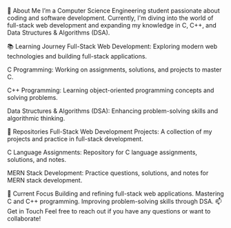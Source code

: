 👋 About Me
I’m a Computer Science Engineering student passionate about coding and software development. Currently, I'm diving into the world of full-stack web development and expanding my knowledge in C, C++, and Data Structures & Algorithms (DSA).

📚 Learning Journey
Full-Stack Web Development:
Exploring modern web technologies and building full-stack applications.

C Programming:
Working on assignments, solutions, and projects to master C.

C++ Programming:
Learning object-oriented programming concepts and solving problems.

Data Structures & Algorithms (DSA):
Enhancing problem-solving skills and algorithmic thinking.

📂 Repositories
Full-Stack Web Development Projects:
A collection of my projects and practice in full-stack development.

C Language Assignments:
Repository for C language assignments, solutions, and notes.

MERN Stack Development:
Practice questions, solutions, and notes for MERN stack development.

🚀 Current Focus
Building and refining full-stack web applications.
Mastering C and C++ programming.
Improving problem-solving skills through DSA.
📫 Get in Touch
Feel free to reach out if you have any questions or want to collaborate!
